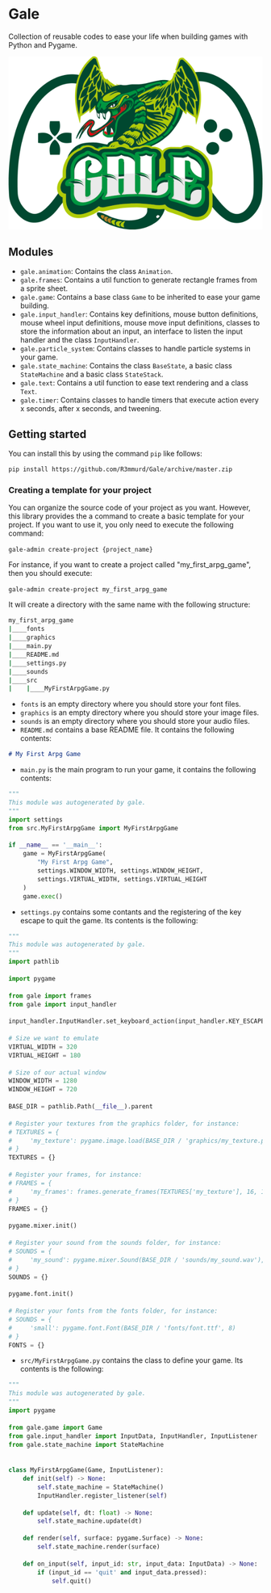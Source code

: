 # Gale

Collection of reusable codes to ease your life when building games
with Python and Pygame.

![logo](logo.png#center)

## Modules

 - `gale.animation`: Contains the class `Animation`.
 - `gale.frames`: Contains a util function to generate rectangle frames from a sprite sheet.
 - `gale.game`: Contains a base class `Game` to be inherited to ease your game building.
 - `gale.input_handler`: Contains key definitions, mouse button definitions, mouse wheel input 
 definitions, mouse move input definitions, classes to store the information about an input, an
 interface to listen the input handler and the class `InputHandler`.
 - `gale.particle_system`: Contains classes to handle particle systems in your game.
 - `gale.state_machine`: Contains the class `BaseState`, a basic class `StateMachine` and a basic
 class `StateStack`.
- `gale.text`: Contains a util function to ease text rendering and a class `Text`.
- `gale.timer`: Contains classes to handle timers that execute action every x seconds, after x seconds, and tweening.

## Getting started

You can install this by using the command `pip` like follows:

```bash
pip install https://github.com/R3mmurd/Gale/archive/master.zip
```

### Creating a template for your project

You can organize the source code of your project as you want. However, this library provides
the a command to create a basic template for your project. If you want to use it, you only need
to execute the following command:

`gale-admin create-project {project_name}`

For instance, if you want to create a project called "my_first_arpg_game", then you should
execute:

`gale-admin create-project my_first_arpg_game`

It will create a directory with the same name with the following structure:

```bash
my_first_arpg_game
|____fonts
|____graphics
|____main.py
|____README.md
|____settings.py
|____sounds
|____src
|    |____MyFirstArpgGame.py
```

- `fonts` is an empty directory where you should store your font files.
- `graphics` is an empty directory where you should store your image files.
- `sounds` is an empty directory where you should store your audio files.
- `README.md` contains a base README file. It contains the following contents:

```markdown
# My First Arpg Game
```

- `main.py` is the main program to run your game, it contains the following contents:

```python
"""
This module was autogenerated by gale.
"""
import settings
from src.MyFirstArpgGame import MyFirstArpgGame

if __name__ == '__main__':
    game = MyFirstArpgGame(
        "My First Arpg Game",
        settings.WINDOW_WIDTH, settings.WINDOW_HEIGHT,
        settings.VIRTUAL_WIDTH, settings.VIRTUAL_HEIGHT
    )
    game.exec()
```

- `settings.py` contains some contants and the registering of the key escape to quit the game.
Its contents is the following:

```python
"""
This module was autogenerated by gale.
"""
import pathlib

import pygame

from gale import frames
from gale import input_handler

input_handler.InputHandler.set_keyboard_action(input_handler.KEY_ESCAPE, 'quit')

# Size we want to emulate
VIRTUAL_WIDTH = 320
VIRTUAL_HEIGHT = 180

# Size of our actual window
WINDOW_WIDTH = 1280
WINDOW_HEIGHT = 720

BASE_DIR = pathlib.Path(__file__).parent

# Register your textures from the graphics folder, for instance:
# TEXTURES = {
#     'my_texture': pygame.image.load(BASE_DIR / 'graphics/my_texture.png')
# }
TEXTURES = {}

# Register your frames, for instance:
# FRAMES = {
#     'my_frames': frames.generate_frames(TEXTURES['my_texture'], 16, 16)
# }
FRAMES = {}

pygame.mixer.init()

# Register your sound from the sounds folder, for instance:
# SOUNDS = {
#     'my_sound': pygame.mixer.Sound(BASE_DIR / 'sounds/my_sound.wav'),
# }
SOUNDS = {}

pygame.font.init()

# Register your fonts from the fonts folder, for instance:
# SOUNDS = {
#     'small': pygame.font.Font(BASE_DIR / 'fonts/font.ttf', 8)
# }
FONTS = {}
```

- `src/MyFirstArpgGame.py` contains the class to define your game. Its contents is the 
following:

```python
"""
This module was autogenerated by gale.
"""
import pygame

from gale.game import Game
from gale.input_handler import InputData, InputHandler, InputListener
from gale.state_machine import StateMachine


class MyFirstArpgGame(Game, InputListener):
    def init(self) -> None:
        self.state_machine = StateMachine()
        InputHandler.register_listener(self)

    def update(self, dt: float) -> None:
        self.state_machine.update(dt)

    def render(self, surface: pygame.Surface) -> None:
        self.state_machine.render(surface)

    def on_input(self, input_id: str, input_data: InputData) -> None:
        if (input_id == 'quit' and input_data.pressed):
            self.quit()
```